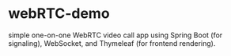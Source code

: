 # webRTC-demo
simple one-on-one WebRTC video call app using Spring Boot (for signaling), WebSocket, and Thymeleaf (for frontend rendering).
